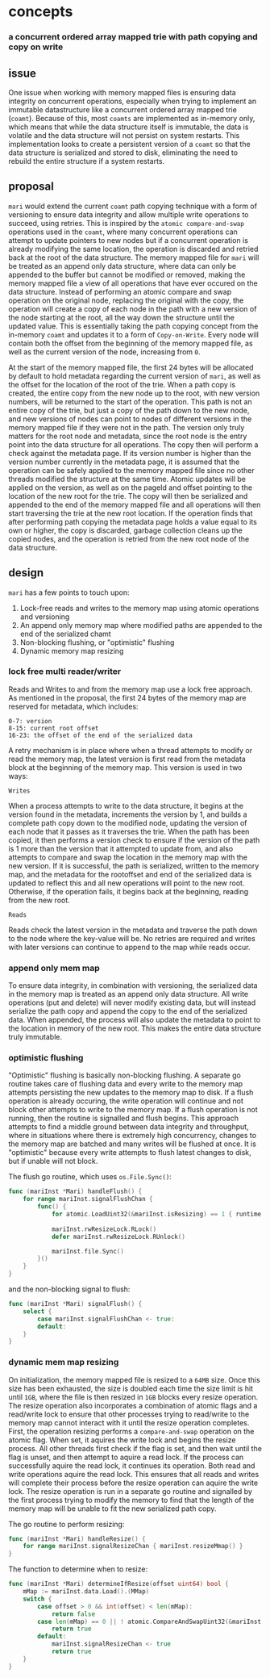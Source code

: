 # concepts

### a concurrent ordered array mapped trie with path copying and copy on write


## issue

One issue when working with memory mapped files is ensuring data integrity on concurrent operations, especially when trying to implement an immutable datastructure like a concurrent ordered array mapped trie (`coamt`). Because of this, most `coamts` are implemented as in-memory only, which means that while the data structure itself is immutable, the data is volatile and the data structure will not persist on system restarts. This implementation looks to create a persistent version of a `coamt` so that the data structure is serialized and stored to disk, eliminating the need to rebuild the entire structure if a system restarts.


## proposal

`mari` would extend the current `coamt` path copying technique with a form of versioning to ensure data integrity and allow multiple write operations to succeed, using retries. This is inspired by the `atomic compare-and-swap` operations used in the `coamt`, where many concurrent operations can attempt to update pointers to new nodes but if a concurrent operation is already modifying the same location, the operation is discarded and retried back at the root of the data structure. The memory mapped file for `mari` will be treated as an append only data structure, where data can only be appended to the buffer but cannot be modified or removed, making the memory mapped file a view of all operations that have ever occured on the data structure. Instead of performing an atomic compare and swap operation on the original node, replacing the original with the copy, the operation will create a copy of each node in the path with a new version of the node starting at the root, all the way down the structure until the updated value. This is essentially taking the path copying concept from the in-memory `coamt` and updates it to a form of `Copy-on-Write`. Every node will contain both the offset from the beginning of the memory mapped file, as well as the current version of the node, increasing from `0`.

At the start of the memory mapped file, the first 24 bytes will be allocated by default to hold metadata regarding the current version of `mari`, as well as the offset for the location of the root of the trie. When a path copy is created, the entire copy from the new node up to the root, with new version numbers, will be returned to the start of the operation. This path is not an entire copy of the trie, but just a copy of the path down to the new node, and new versions of nodes can point to nodes of different versions in the memory mapped file if they were not in the path. The version only truly matters for the root node and metadata, since the root node is the entry point into the data structure for all operations. The copy then will perform a check against the metadata page. If its version number is higher than the version number currently in the metadata page, it is assumed that the operation can be safely applied to the memory mapped file since no other threads modified the structure at the same time. Atomic updates will be applied on the version, as well as on the pageId and offset pointing to the location of the new root for the trie. The copy will then be serialized and appended to the end of the memory mapped file and all operations will then start traversing the trie at the new root location. If the operation finds that after performing path copying the metadata page holds a value equal to its own or higher, the copy is discarded, garbage collection cleans up the copied nodes, and the operation is retried from the new root node of the data structure.


## design

`mari` has a few points to touch upon:

  1. Lock-free reads and writes to the memory map using atomic operations and versioning
  2. An append only memory map where modified paths are appended to the end of the serialized chamt
  3. Non-blocking flushing, or "optimistic" flushing
  4. Dynamic memory map resizing


### lock free multi reader/writer

Reads and Writes to and from the memory map use a lock free approach. As mentioned in the proposal, the first 24 bytes of the memory map are reserved for metadata, which includes:
```
0-7: version
8-15: current root offset
16-23: the offset of the end of the serialized data
```

A retry mechanism is in place where when a thread attempts to modify or read the memory map, the latest version is first read from the metadata block at the beginning of the memory map. This version is used in two ways:

`Writes`

When a process attempts to write to the data structure, it begins at the version found in the metadata, increments the version by 1, and builds a complete path copy down to the modified node, updating the version of each node that it passes as it traverses the trie. When the path has been copied, it then performs a version check to ensure if the version of the path is 1 more than the version that it attempted to update from, and also attempts to compare and swap the location in the memory map with the new version. If it is successful, the path is serialized, written to the memory map, and the metadata for the rootoffset and end of the serialized data is updated to reflect this and all new operations will point to the new root. Otherwise, if the operation fails, it begins back at the beginning, reading from the new root.

`Reads`

Reads check the latest version in the metadata and traverse the path down to the node where the key-value will be. No retries are required and writes with later versions can continue to append to the map while reads occur.

### append only mem map

To ensure data integrity, in combination with versioning, the serialized data in the memory map is treated as an append only data structure. All write operations (put and delete) will never modify existing data, but will instead serialize the path copy and append the copy to the end of the serialized data. When appended, the process will also update the metadata to point to the location in memory of the new root. This makes the entire data structure truly immutable.

### optimistic flushing

"Optimistic" flushing is basically non-blocking flushing. A separate go routine takes care of flushing data and every write to the memory map attempts persisting the new updates to the memory map to disk. If a flush operation is already occuring, the write operation will continue and not block other attempts to write to the memory map. If a flush operation is not running, then the routine is signalled and flush begins. This approach attempts to find a middle ground between data integrity and throughput, where in situations where there is extremely high concurrency, changes to the memory map are batched and many writes will be flushed at once. It is "optimistic" because every write attempts to flush latest changes to disk, but if unable will not block.

The flush go routine, which uses `os.File.Sync()`:
```go
func (mariInst *Mari) handleFlush() {
	for range mariInst.signalFlushChan {
		func() {
			for atomic.LoadUint32(&mariInst.isResizing) == 1 { runtime.Gosched() }
			
			mariInst.rwResizeLock.RLock()
			defer mariInst.rwResizeLock.RUnlock()

			mariInst.file.Sync()
		}()
	}
}
```

and the non-blocking signal to flush:
```go
func (mariInst *Mari) signalFlush() {
	select {
		case mariInst.signalFlushChan <- true:
		default:
	}
}
```

### dynamic mem map resizing

On initialization, the memory mapped file is resized to a `64MB` size. Once this size has been exhausted, the size is doubled each time the size limit is hit until `1GB`, where the file is then resized in `1GB` blocks every resize operation. The resize operation also incorporates a combination of atomic flags and a read/write lock to ensure that other processes trying to read/write to the memory map cannot interact with it until the resize operation completes. First, the operation resizing performs a `compare-and-swap` operation on the atomic flag. When set, it aquires the write lock and begins the resize process. All other threads first check if the flag is set, and then wait until the flag is unset, and then attempt to aquire a read lock. If the process can successfully aquire the read lock, it continues its operation. Both read and write operations aquire the read lock. This ensures that all reads and writes will complete their process before the resize operation can aquire the write lock. The resize operation is run in a separate go routine and signalled by the first process trying to modify the memory to find that the length of the memory map will be unable to fit the new serialized path copy.

The go routine to perform resizing:
```go
func (mariInst *Mari) handleResize() {
	for range mariInst.signalResizeChan { mariInst.resizeMmap() }
}
```

The function to determine when to resize:
```go
func (mariInst *Mari) determineIfResize(offset uint64) bool {
	mMap := mariInst.data.Load().(MMap)
	switch {
		case offset > 0 && int(offset) < len(mMap):
			return false
		case len(mMap) == 0 || ! atomic.CompareAndSwapUint32(&mariInst.isResizing, 0, 1):
			return true
		default:
			mariInst.signalResizeChan <- true
			return true
	}
}
```
